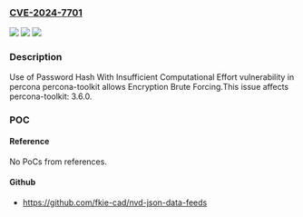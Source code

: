 ### [CVE-2024-7701](https://cve.mitre.org/cgi-bin/cvename.cgi?name=CVE-2024-7701)
![](https://img.shields.io/static/v1?label=Product&message=percona-toolkit&color=blue)
![](https://img.shields.io/static/v1?label=Version&message=%3D%203.6.0%20&color=brighgreen)
![](https://img.shields.io/static/v1?label=Vulnerability&message=CWE-916%20Use%20of%20Password%20Hash%20With%20Insufficient%20Computational%20Effort&color=brighgreen)

### Description

Use of Password Hash With Insufficient Computational Effort vulnerability in percona percona-toolkit allows Encryption Brute Forcing.This issue affects percona-toolkit: 3.6.0.

### POC

#### Reference
No PoCs from references.

#### Github
- https://github.com/fkie-cad/nvd-json-data-feeds

